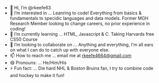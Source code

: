 - 👋 Hi, I’m @rkeefe63
- 👀 I’m interested in ... Leanring to code! Everything from basics & fundamentals to specidic languages and data models. Former MGH Research Member looking to change careers, no prior experience in coding!
- 🌱 I’m currently learning ... HTML, Javascript & C. Taking Harvards free CS50 Course
- 💞️ I’m looking to collaborate on ... Anything and everything, I'm all ears on what I can do to catch up with everyone else. 
- 📫 How to reach me ... email me at rkeefe4664@gmail.com
- 😄 Pronouns: ... He/Him/His
- ⚡ Fun fact: ... Die hard NHL & Boston Bruins fan, I try to combine code and hockey to make it fun! 

<!---
rkeefe63/rkeefe63 is a ✨ special ✨ repository because its `README.md` (this file) appears on your GitHub profile.
You can click the Preview link to take a look at your changes.
--->
